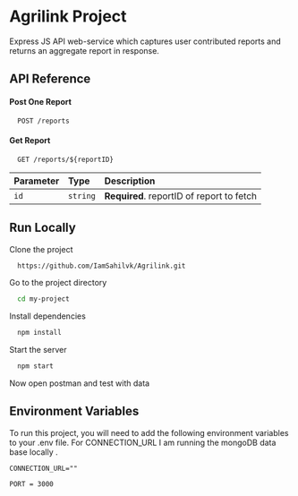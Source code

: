 
# Agrilink Project

Express JS API web-service which captures user contributed
reports and returns an aggregate report in response.


## API Reference

#### Post One Report

```http
  POST /reports
```

#### Get Report

```http
  GET /reports/${reportID}
```

| Parameter | Type     | Description                       |
| :-------- | :------- | :-------------------------------- |
| `id`      | `string` | **Required**. reportID of report to fetch |



## Run Locally

Clone the project

```bash
  https://github.com/IamSahilvk/Agrilink.git
```

Go to the project directory

```bash
  cd my-project
```

Install dependencies

```bash
  npm install
```

Start the server

```bash
  npm start
```
Now open postman and test with data

## Environment Variables

To run this project, you will need to add the following environment variables to your .env file.
For CONNECTION_URL I am running the mongoDB data base locally . 

`CONNECTION_URL=""`

`PORT = 3000`






